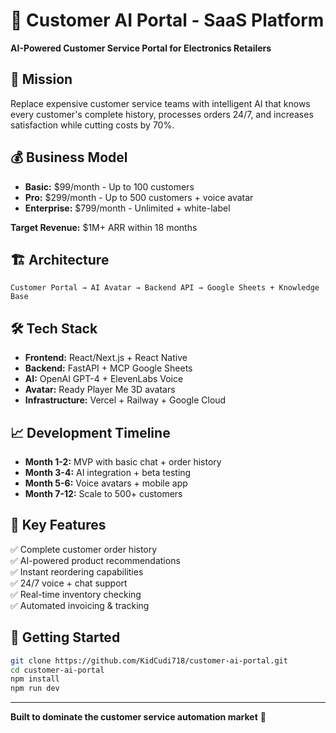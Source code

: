 # 🚀 Customer AI Portal - SaaS Platform

**AI-Powered Customer Service Portal for Electronics Retailers**

## 🎯 Mission
Replace expensive customer service teams with intelligent AI that knows every customer's complete history, processes orders 24/7, and increases satisfaction while cutting costs by 70%.

## 💰 Business Model
- **Basic:** $99/month - Up to 100 customers
- **Pro:** $299/month - Up to 500 customers + voice avatar
- **Enterprise:** $799/month - Unlimited + white-label

**Target Revenue:** $1M+ ARR within 18 months

## 🏗️ Architecture
```
Customer Portal → AI Avatar → Backend API → Google Sheets + Knowledge Base
```

## 🛠️ Tech Stack
- **Frontend:** React/Next.js + React Native
- **Backend:** FastAPI + MCP Google Sheets
- **AI:** OpenAI GPT-4 + ElevenLabs Voice
- **Avatar:** Ready Player Me 3D avatars
- **Infrastructure:** Vercel + Railway + Google Cloud

## 📈 Development Timeline
- **Month 1-2:** MVP with basic chat + order history
- **Month 3-4:** AI integration + beta testing
- **Month 5-6:** Voice avatars + mobile app
- **Month 7-12:** Scale to 500+ customers

## 🎯 Key Features
✅ Complete customer order history  
✅ AI-powered product recommendations  
✅ Instant reordering capabilities  
✅ 24/7 voice + chat support  
✅ Real-time inventory checking  
✅ Automated invoicing & tracking  

## 🚀 Getting Started
```bash
git clone https://github.com/KidCudi718/customer-ai-portal.git
cd customer-ai-portal
npm install
npm run dev
```

---
**Built to dominate the customer service automation market** 💪